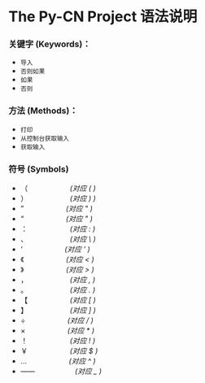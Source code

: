# The Py-CN Project 语法说明

### 关键字 (Keywords)：
* `导入`
* `否则如果`
* `如果`
* `否则`

### 方法 (Methods)：
* `打印`
* `从控制台获取输入`
* `获取输入`

### 符号 (Symbols)
* （ &nbsp;&nbsp;&nbsp;&nbsp;&nbsp;&nbsp;&nbsp;&nbsp;&nbsp;&nbsp;&nbsp;&nbsp;&nbsp;&nbsp;&nbsp;&nbsp;&nbsp;&nbsp;&nbsp;   _(对应 ( )_
* ） &nbsp;&nbsp;&nbsp;&nbsp;&nbsp;&nbsp;&nbsp;&nbsp;&nbsp;&nbsp;&nbsp;&nbsp;&nbsp;&nbsp;&nbsp;&nbsp;&nbsp;&nbsp;&nbsp;   _(对应 ) )_
* ” &nbsp;&nbsp;&nbsp;&nbsp;&nbsp;&nbsp;&nbsp;&nbsp;&nbsp;&nbsp;&nbsp;&nbsp;&nbsp;&nbsp;&nbsp;&nbsp;&nbsp;&nbsp;&nbsp;   _(对应 " )_
* “ &nbsp;&nbsp;&nbsp;&nbsp;&nbsp;&nbsp;&nbsp;&nbsp;&nbsp;&nbsp;&nbsp;&nbsp;&nbsp;&nbsp;&nbsp;&nbsp;&nbsp;&nbsp;&nbsp;   _(对应 " )_
* ： &nbsp;&nbsp;&nbsp;&nbsp;&nbsp;&nbsp;&nbsp;&nbsp;&nbsp;&nbsp;&nbsp;&nbsp;&nbsp;&nbsp;&nbsp;&nbsp;&nbsp;&nbsp;&nbsp;   _(对应 : )_
* 、 &nbsp;&nbsp;&nbsp;&nbsp;&nbsp;&nbsp;&nbsp;&nbsp;&nbsp;&nbsp;&nbsp;&nbsp;&nbsp;&nbsp;&nbsp;&nbsp;&nbsp;&nbsp;&nbsp;   _(对应 \ )_
* ‘ &nbsp;&nbsp;&nbsp;&nbsp;&nbsp;&nbsp;&nbsp;&nbsp;&nbsp;&nbsp;&nbsp;&nbsp;&nbsp;&nbsp;&nbsp;&nbsp;&nbsp;&nbsp;&nbsp;   _(对应 ' )_
* 《 &nbsp;&nbsp;&nbsp;&nbsp;&nbsp;&nbsp;&nbsp;&nbsp;&nbsp;&nbsp;&nbsp;&nbsp;&nbsp;&nbsp;&nbsp;&nbsp;&nbsp;&nbsp;&nbsp;   _(对应 < )_
* 》 &nbsp;&nbsp;&nbsp;&nbsp;&nbsp;&nbsp;&nbsp;&nbsp;&nbsp;&nbsp;&nbsp;&nbsp;&nbsp;&nbsp;&nbsp;&nbsp;&nbsp;&nbsp;&nbsp;   _(对应 > )_
* ， &nbsp;&nbsp;&nbsp;&nbsp;&nbsp;&nbsp;&nbsp;&nbsp;&nbsp;&nbsp;&nbsp;&nbsp;&nbsp;&nbsp;&nbsp;&nbsp;&nbsp;&nbsp;&nbsp;   _(对应 , )_
* 。 &nbsp;&nbsp;&nbsp;&nbsp;&nbsp;&nbsp;&nbsp;&nbsp;&nbsp;&nbsp;&nbsp;&nbsp;&nbsp;&nbsp;&nbsp;&nbsp;&nbsp;&nbsp;&nbsp;   _(对应 . )_
* 【 &nbsp;&nbsp;&nbsp;&nbsp;&nbsp;&nbsp;&nbsp;&nbsp;&nbsp;&nbsp;&nbsp;&nbsp;&nbsp;&nbsp;&nbsp;&nbsp;&nbsp;&nbsp;&nbsp;   _(对应 [ )_
* 】 &nbsp;&nbsp;&nbsp;&nbsp;&nbsp;&nbsp;&nbsp;&nbsp;&nbsp;&nbsp;&nbsp;&nbsp;&nbsp;&nbsp;&nbsp;&nbsp;&nbsp;&nbsp;&nbsp;   _(对应 ] )_
* ÷ &nbsp;&nbsp;&nbsp;&nbsp;&nbsp;&nbsp;&nbsp;&nbsp;&nbsp;&nbsp;&nbsp;&nbsp;&nbsp;&nbsp;&nbsp;&nbsp;&nbsp;&nbsp;&nbsp;   _(对应 / )_
* × &nbsp;&nbsp;&nbsp;&nbsp;&nbsp;&nbsp;&nbsp;&nbsp;&nbsp;&nbsp;&nbsp;&nbsp;&nbsp;&nbsp;&nbsp;&nbsp;&nbsp;&nbsp;&nbsp;   _(对应 * )_
* ！ &nbsp;&nbsp;&nbsp;&nbsp;&nbsp;&nbsp;&nbsp;&nbsp;&nbsp;&nbsp;&nbsp;&nbsp;&nbsp;&nbsp;&nbsp;&nbsp;&nbsp;&nbsp;&nbsp;   _(对应 ! )_
* ￥ &nbsp;&nbsp;&nbsp;&nbsp;&nbsp;&nbsp;&nbsp;&nbsp;&nbsp;&nbsp;&nbsp;&nbsp;&nbsp;&nbsp;&nbsp;&nbsp;&nbsp;&nbsp;&nbsp;   _(对应 $ )_
* … &nbsp;&nbsp;&nbsp;&nbsp;&nbsp;&nbsp;&nbsp;&nbsp;&nbsp;&nbsp;&nbsp;&nbsp;&nbsp;&nbsp;&nbsp;&nbsp;&nbsp;&nbsp;&nbsp;   _(对应 ^ )_
* ——&nbsp;&nbsp;&nbsp;&nbsp;&nbsp;&nbsp;&nbsp;&nbsp;&nbsp;&nbsp;&nbsp;&nbsp;&nbsp;&nbsp;&nbsp;&nbsp;&nbsp;&nbsp;&nbsp;     _(对应 _ )_